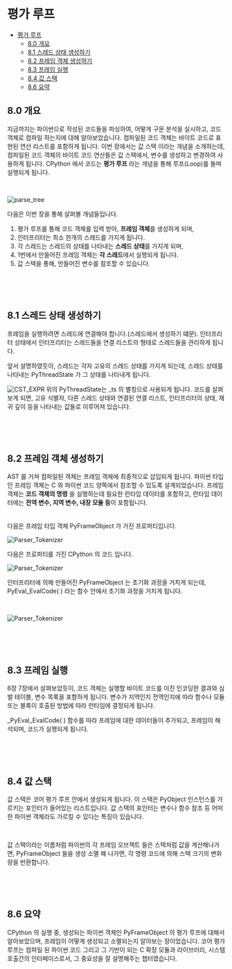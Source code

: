 # 평가 루프

- [평가 루프](#평가-루프)
  - [8.0 개요](#80-개요)
  - [8.1 스레드 상태 생성하기](#81-스레드-상태-생성하기)
  - [8.2 프레임 객체 생성하기](#82-프레임-객체-생성하기)
  - [8.3 프레임 실행](#83-프레임-실행)
  - [8.4 값 스택](#84-값-스택)
  - [8.6 요약](#86-요약)


## 8.0 개요
지금까지는 파이썬으로 작성된 코드들을 파싱하여, 어떻게 구문 분석을 실시하고, 코드 객체로 컴파일 하는지에 대해 알아보았습니다. 컴파일된 코드 객체는 바이트 코드로 표현된 연산 리스트를 포함하게 됩니다.
이번 장에서는 값 스택 이라는 개념을 소개하는데, 컴파일된 코드 객체의 바이트 코드 연산들은 값 스택에서, 변수를 생성하고 변경하여 사용하게 됩니다.
CPython 에서 코드는 **평가 루프** 라는 개념을 통해 루프(Loop)를 돌며 실행되게 됩니다.


<br/>

![parse_tree](../images/8_eval_loop/01_eval1.JPG)  

다음은 이번 장을 통해 살펴볼 개념들입니다.
<br/>

1. 평가 루프를 통해 코드 객체를 입력 받아, **프레임 객체**를 생성하게 되며,
2. 인터프리터는 최소 한개의 스레드를 가지게 됩니다.
3. 각 스레드는 스레드의 상태를 나타내는 **스레드 상태**를 가지게 되며,
4. 1번에서 만들어진 프레임 객체는 **각 스레드**에서 실행되게 됩니다.
5. 값 스택을 통해, 만들어진 변수를 참조할 수 있습니다.

<br/>
<br/>
<br/>


## 8.1 스레드 상태 생성하기
프레임을 실행하려면 스레드에 연결해야 합니다.(스레드에서 생성하기 떄문). 인터프리터 상태에서 인터프리터는 스레드들을 연결 리스트의 형태로 스레드들을 관리하게 됩니다.

앞서 설명하였듯이, 스레드는 각자 고유의 스레드 상태를 가지게 되는데, 스레드 상태를 나타내는 PyThreadState 가 그 상태를 나타내게 됩니다.



![CST_EXPR](../images/8_eval_loop/02_eval2.JPG)
위의 PyThreadState는 _ts 의 별칭으로 사용되게 됩니다. 코드를 살펴보게 되면, 고유 식별자, 다른 스레드 상태와 연결된 연결 리스트, 인터프리터의 상태, 재귀 깊이 등을 나타내는 값들로 이루어져 있습니다.


<br/>
<br/>
<br/>


## 8.2 프레임 객체 생성하기
AST 를 거쳐 컴파일된 객체는 프레임 객체에 최종적으로 삽입되게 됩니다. 파이썬 타입인 프레임 객체는 C 와 파이썬 코드 양쪽에서 참조할 수 있도록 설계되었습니다. 프레임 객체는 **코드 객체의 명령** 을 실행하는데 필요한 런타임 데이터를 포함하고, 런타임 데이터에는 **전역 변수, 지역 변수, 내장 모듈 등**이 포함됩니다.
<br/>
<br/>
<br/>
다음은 프레임 타입 객체 PyFrameObject 가 가진 프로퍼티입니다.

![Parser_Tokenizer](../images/8_eval_loop/03_eval3.JPG)

다음은 프로퍼티를 가진 CPython 의 코드 입니다.

![Parser_Tokenizer](../images/8_eval_loop/04_eval4.JPG)

인터프리터에 의해 만들어진 PyFrameObject 는 초기화 과정을 거치게 되는데, PyEval_EvalCode( ) 라는 함수 안에서 초기화 과정을 거치게 됩니다. 

<br/>

![Parser_Tokenizer](../images/8_eval_loop/05_eval5.JPG)

<br/>
<br/>
<br/>

## 8.3 프레임 실행
6장 7장에서 살펴보았듯이, 코드 객체는 실행할 바이트 코드를 이진 인코딩한 결과와 심벌 테이블, 변수 목록을 포함하게 됩니다. 변수가 지역인지 전역인지에 따라 함수나 모듈 또는 블록이 호출된 방법에 따라 런타임에 결정되게 됩니다.

_PyEval_EvalCode( ) 함수를 따라 프레임에 대한 데이터들이 추가되고, 프레임이 해석되며, 코드가 실행되게 됩니다.


<br/>
<br/>
<br/>

## 8.4 값 스택 
값 스택은 코어 평가 루프 안에서 생성되게 됩니다. 이 스택은 PyObject 인스턴스를 가르키는 포인터가 들어있는 리스트입니다. 값 스택의 포인터는 변수나 함수 참조 등 어떠한 파이썬 객체라도 가르킬 수 있다는 특징이 있습니다.

<br/>

값 스택이라는 이름처럼 파이썬의 각 프레임 오브젝트 들은 스택처럼 값을 계산해나가면, PyFrameObject 들을 생성 소멸 해 나가면, 각 명령 코드에 의해 스택 크기의 변화량을 반환합니다. 

<br/>
<br/>
<br/>

## 8.6 요약
CPython 의 실행 중, 생성되는 파이썬 객체인 PyFrameObject 의 평가 루프에 대해서 알아보았으며, 프레임이 어떻게 생성되고 소멸되는지 알아보는 장이었습니다. 코어 평가 루프는 컴파일 된 파이썬 코드 그리고 그 기반이 되는 C 확장 모듈과 라이브러리, 시스템 호출간의 인터페이스로서, 그 중요성을 잘 설명해주는 챕터였습니다.